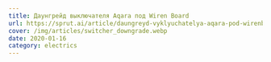 ```yaml
---
title: Даунгрейд выключателя Aqara под Wiren Board
url: https://sprut.ai/article/daungreyd-vyklyuchatelya-aqara-pod-wirenboard
cover: /img/articles/switcher_downgrade.webp
date: 2020-01-16
category: electrics
---
```

